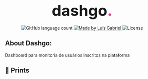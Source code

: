 <h1 align="center">
	<span style="font-size:50px"> dashgo<span style="color:#D53F8C; font-size:50px">.</span></span>
</h1>

<p align="center">
  <img alt="GitHub language count" src="https://img.shields.io/github/languages/count/luanyata/dashgo?color=%2304D361">

  <a href="https://www.linkedin.com/in/lu%C3%ADs-gabriel-marchi%C3%B3-batista-a0aa64206/">
    <img alt="Made by Luís Gabriel" src="https://img.shields.io/badge/made%20by-LuisMarchio03-%2304D361">
  </a>

  <img alt="License" src="https://img.shields.io/badge/license-MIT-%2304D361">
	
</p>

## About Dashgo:

Dashboard para monitoria de usuários inscritos na plataforma

 ## 📸 Prints

